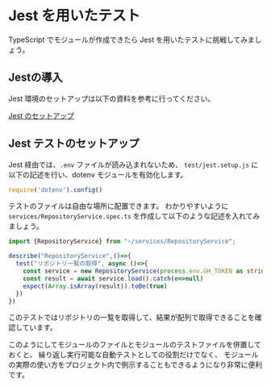 # Jest を用いたテスト

TypeScript でモジュールが作成できたら
Jest を用いたテストに挑戦してみましょう。


## Jestの導入

Jest 環境のセットアップは以下の資料を参考に行ってください。

[Jest のセットアップ](/tips/typescript/jest.html)
  
## Jest テストのセットアップ

Jest 経由では、`.env` ファイルが読み込まれないため、
`test/jest.setup.js` に以下の記述を行い、dotenv モジュールを有効化します。

```js
require('dotenv').config()
```

テストのファイルは自由な場所に配置できます。
わかりやすいように `services/RepositoryService.spec.ts` を作成して以下のような記述を入れてみましょう。

```ts
import {RepositoryService} from "~/services/RepositoryService";

describe("RepositoryService",()=>{
  test("リポジトリ一覧の取得", async ()=>{
    const service = new RepositoryService(process.env.GH_TOKEN as string)
    const result = await service.load().catch(e=>null)
    expect(Array.isArray(result)).toBe(true)
  })
})
```

このテストではリポジトリの一覧を取得して、結果が配列で取得できることを確認しています。

このようにしてモジュールのファイルとモジュールのテストファイルを併置しておくと、
繰り返し実行可能な自動テストとしての役割だけでなく、
モジュールの実際の使い方をプロジェクト内で例示することもできるようになり非常に便利です。
